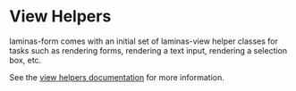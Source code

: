 # View Helpers

laminas-form comes with an initial set of laminas-view helper classes for tasks such
as rendering forms, rendering a text input, rendering a selection box, etc.

See the [view helpers documentation](https://docs.laminas.dev/laminas.view.helpers.html)
for more information.
